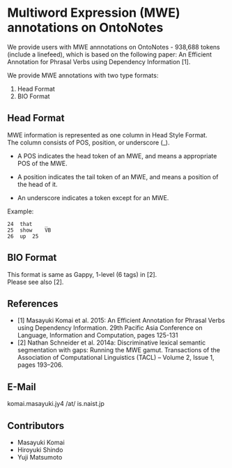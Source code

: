 # Multiword Expression (MWE) annotations on OntoNotes
We provide users with MWE annnotations on OntoNotes - 938,688 tokens (include a linefeed), which is based on the following paper: An Efficient Annotation for Phrasal Verbs using Dependency Information [1].

We provide MWE annotations with two type formats:

   1. Head Format
   2. BIO Format

## Head Format

MWE information is represented as one column in Head Style Format. <br>
The column consists of POS, position, or underscore (_).

- A POS indicates the head token of an MWE, and means a appropriate POS of the MWE.

- A position indicates the tail token of an MWE, and means a position of the head of it.

- An underscore indicates a token except for an MWE.

Example: 

	24	that	_
	25	show	VB
	26	up	25

## BIO Format

This format is same as Gappy, 1-level (6 tags) in [2]. <br>
Please see also [2].

## References
- [1] Masayuki Komai et al. 2015: An Efficient Annotation for Phrasal Verbs using Dependency Information. 29th Pacific Asia Conference on Language, Information and Computation, pages 125-131
- [2] Nathan Schneider et al. 2014a: Discriminative lexical semantic
segmentation with gaps: Running the MWE gamut. Transactions of the Association of Computational Linguistics (TACL) – Volume 2, Issue 1, pages 193–206.

## E-Mail

komai.masayuki.jy4 /at/ is.naist.jp

## Contributors
- Masayuki Komai
- Hiroyuki Shindo
- Yuji Matsumoto
